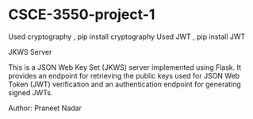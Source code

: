 # CSCE-3550-project-1
Used cryptography , pip install cryptography
Used JWT , pip install JWT

JKWS Server

This is a JSON Web Key Set (JKWS) server implemented using Flask. It provides an
endpoint for retrieving the public keys used for JSON Web Token (JWT) verification
and an authentication endpoint for generating signed JWTs.

Author: Praneet Nadar
